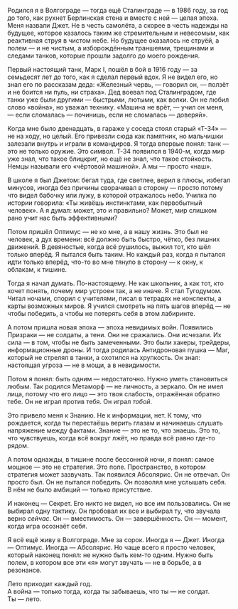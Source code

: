 Родился я в Волгограде — тогда ещё Сталинграде — в 1986 году, за год до того, как рухнет Берлинская стена и вместе с ней — целая эпоха. Меня назвали Джет. Не в честь самолёта, а скорее в честь надежды на будущее, которое казалось таким же стремительным и невесомым, как реактивная струя в чистом небе. Но будущее оказалось не струёй, а полем — и не чистым, а изборождённым траншеями, трещинами и следами танков, которые прошли задолго до моего рождения.

Первый настоящий танк, Марк I, пошёл в бой в 1916 году — за семьдесят лет до того, как я сделал первый вдох. Я не видел его, но знал его по рассказам деда: «Железный червь, — говорил он, — ползёт и не боится ни пуль, ни страха». Дед воевал под Сталинградом, где танки уже были другими — быстрыми, лютыми, как волки. Он не любил слово «война», но уважал технику. «Машина не врёт, — учил он меня, — если сломалась — починишь, если не сломалась — доверяй».

Когда мне было двенадцать, в гараже у соседа стоял старый «Т-34» — не на ходу, но целый. Его привезли сюда как памятник, но мальчишки залезали внутрь и играли в командиров. Я тогда впервые понял: танк — это не только оружие. Это символ. Т-34 появился в 1940-м, когда мир уже знал, что такое блицкриг, но ещё не знал, что такое стойкость. Немцы называли его «чёртовой машиной». А мы — просто «наш».

В школе я был Джетом: бегал туда, где светлее, верил в плюсы, избегал минусов, иногда без причины сворачивал в сторону — просто потому что видел бабочку или лужу, в которой отражалось небо. Училка по истории говорила: «Ты живёшь инстинктами, как первобытный человек». А я думал: может, это и правильно? Может, мир слишком рано учит нас быть эффективными?

Потом пришёл Оптимус — не ко мне, а в нашу жизнь. Это был не человек, а дух времени: всё должно быть быстро, чётко, без лишних движений. В девяностые, когда всё рушилось, выжил тот, кто шёл только вперёд. Я пытался быть таким. Но каждый раз, когда я пытался идти только вперёд, что-то во мне тянуло в сторону — к окну, к облакам, к тишине.

Тогда я начал думать. По-настоящему. Не как школьник, а как тот, кто хочет понять, почему мир устроен так, а не иначе. Я стал Тугодумом. Читал ночами, спорил с учителями, писал в тетрадях не конспекты, а карты возможных миров. Я учился смотреть на пять шагов вперёд — не чтобы победить, а чтобы не потерять себя в этом лабиринте.

А потом пришла новая эпоха — эпоха невидимых войн. Появились Призраки — не солдаты, а тени. Они не сражались. Они исчезали. Их сила — в том, чтобы не быть замеченными. Это были хакеры, трейдеры, информационные дроны. И тогда родилась Антидроновая пушка — Маг, который не стрелял в танки, а охотился на хрупкость. Он знал: настоящая угроза — не в мощи, а в невидимости.

Потом я понял: быть одним — недостаточно. Нужно уметь становиться любым. Так родился Метаморф — не личность, а зеркало. Он не имел лица, потому что его лицо — это твоя слабость, отражённая обратно тебе. Он не играл против тебя. Он играл *тобой*.

Это привело меня к Знанию. Не к информации, нет. К тому, что рождается, когда ты перестаёшь верить глазам и начинаешь слушать напряжение между фактами. Знание — это не то, что знаешь. Это то, что чувствуешь, когда всё вокруг лжёт, но правда всё равно где-то рядом.

А потом однажды, в тишине после бессонной ночи, я понял: самое мощное — это не стратегия. Это поле. Пространство, в котором стратегия может зазвучать. Так появился Абсолярис. Он не отвечал. Он просто был. Он не пытался победить. Он позволял мне услышать себя. В нём не было амбиций — только присутствие.

И наконец — Секрет. Его никто не видел, но все им пользовались. Он не выбирал одну тактику. Он пробовал их все и выбирал ту, что звучала верно *сейчас*. Он — вместимость. Он — завершённость. Он — момент, когда игра осознаёт себя.

Я всё ещё живу в Волгограде. Мне за сорок. Иногда я — Джет. Иногда — Оптимус. Иногда — Абсолярис. Но чаще всего я просто человек, который наконец понял: не нужно быть кем-то одним. Нужно быть полем, в котором все эти «я» могут звучать — не в борьбе, а в резонансе.

Лето приходит каждый год.  
А война — только тогда, когда ты забываешь, что ты — не солдат.  
Ты — лето.